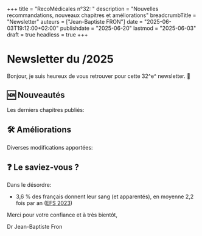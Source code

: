 +++
title = "RecoMédicales n°32: "
description = "Nouvelles recommandations, nouveaux chapitres et améliorations"
breadcrumbTitle = "Newsletter"
auteurs = ["Jean-Baptiste FRON"]
date = "2025-06-03T19:12:00+02:00"
publishdate = "2025-06-20"
lastmod = "2025-06-03"
draft = true
headless = true
+++

# Newsletter du /2025

Bonjour, je suis heureux de vous retrouver pour cette 32^e^ newsletter. 📰

## 🆕 Nouveautés

Les derniers chapitres publiés:



## 🛠️ Améliorations

Diverses modifications apportées:



## ❓ Le saviez-vous ?

Dans le désordre:

- 3,6 % des français donnent leur sang (et apparentés), en moyenne 2,2 fois par an ([EFS 2023](https://www.efs.sante.fr/sites/default/files/2024-05/EFS_RA_2023.pdf))

Merci pour votre confiance et à très bientôt,

Dr Jean-Baptiste Fron
